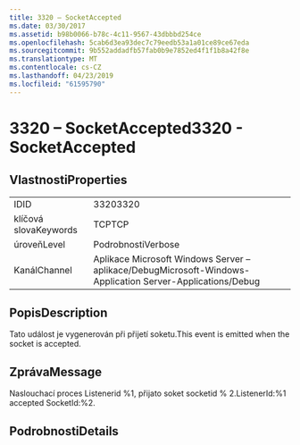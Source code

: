 ```yaml
---
title: 3320 – SocketAccepted
ms.date: 03/30/2017
ms.assetid: b98b0066-b78c-4c11-9567-43dbbbd254ce
ms.openlocfilehash: 5cab6d3ea93dec7c79eedb53a1a01ce89ce67eda
ms.sourcegitcommit: 9b552addadfb57fab0b9e7852ed4f1f1b8a42f8e
ms.translationtype: MT
ms.contentlocale: cs-CZ
ms.lasthandoff: 04/23/2019
ms.locfileid: "61595790"
---
```

# <a name="3320---socketaccepted"></a><span data-ttu-id="a0926-102">3320 – SocketAccepted</span><span class="sxs-lookup"><span data-stu-id="a0926-102">3320 - SocketAccepted</span></span>
## <a name="properties"></a><span data-ttu-id="a0926-103">Vlastnosti</span><span class="sxs-lookup"><span data-stu-id="a0926-103">Properties</span></span>  
  
|||  
|-|-|  
|<span data-ttu-id="a0926-104">ID</span><span class="sxs-lookup"><span data-stu-id="a0926-104">ID</span></span>|<span data-ttu-id="a0926-105">3320</span><span class="sxs-lookup"><span data-stu-id="a0926-105">3320</span></span>|  
|<span data-ttu-id="a0926-106">klíčová slova</span><span class="sxs-lookup"><span data-stu-id="a0926-106">Keywords</span></span>|<span data-ttu-id="a0926-107">TCP</span><span class="sxs-lookup"><span data-stu-id="a0926-107">TCP</span></span>|  
|<span data-ttu-id="a0926-108">úroveň</span><span class="sxs-lookup"><span data-stu-id="a0926-108">Level</span></span>|<span data-ttu-id="a0926-109">Podrobnosti</span><span class="sxs-lookup"><span data-stu-id="a0926-109">Verbose</span></span>|  
|<span data-ttu-id="a0926-110">Kanál</span><span class="sxs-lookup"><span data-stu-id="a0926-110">Channel</span></span>|<span data-ttu-id="a0926-111">Aplikace Microsoft Windows Server – aplikace/Debug</span><span class="sxs-lookup"><span data-stu-id="a0926-111">Microsoft-Windows-Application Server-Applications/Debug</span></span>|  
  
## <a name="description"></a><span data-ttu-id="a0926-112">Popis</span><span class="sxs-lookup"><span data-stu-id="a0926-112">Description</span></span>  
 <span data-ttu-id="a0926-113">Tato událost je vygenerován při přijetí soketu.</span><span class="sxs-lookup"><span data-stu-id="a0926-113">This event is emitted when the socket is accepted.</span></span>  
  
## <a name="message"></a><span data-ttu-id="a0926-114">Zpráva</span><span class="sxs-lookup"><span data-stu-id="a0926-114">Message</span></span>  
 <span data-ttu-id="a0926-115">Naslouchací proces Listenerid %1, přijato soket socketid % 2.</span><span class="sxs-lookup"><span data-stu-id="a0926-115">ListenerId:%1 accepted SocketId:%2.</span></span>  
  
## <a name="details"></a><span data-ttu-id="a0926-116">Podrobnosti</span><span class="sxs-lookup"><span data-stu-id="a0926-116">Details</span></span>
